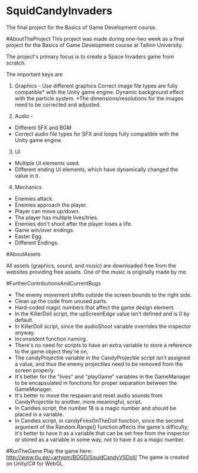 # SquidCandyInvaders
The final project for the Basics of Game Development course.

#AboutTheProject
This project was made during one-two week as a final project for the Basics of Game Development course at Tallinn University.

The project's primary focus is to create a Space Invaders game from scratch.

The important keys are

1. Graphics - 
Use different graphics
Correct image file types are fully compatible* with the Unity game engine.
Dynamic background effect with the particle system.
*The dimensions/resolutions for the images need to be corrected and adjusted.

2. Audio -
- Different SFX and BGM
- Correct audio file types for SFX and loops fully compatible with the Unity game engine.

3. UI 
- Multiple UI elements used.
- Different ending UI elements, which have dynamically changed the value in it. 

4. Mechanics
- Enemies attack.
- Enemies approach the player.
- Player can move up/down.
- The player has multiple lives/tries.
- Enemies don't shoot after the player loses a life.
- Game win/over endings.
- Easter Egg.
- Different Endings.

#AboutAssets

All assets (graphics, sound, and music) are downloaded free from the websites providing free assets. One of the music is originally made by me.

#FurtherContributionsAndCurrentBugs
- The enemy movement shifts outside the screen bounds to the right side.
- Clean up the code from unused parts.
- Hard-coded magic numbers that affect the game design element.
- In the KillerDoll script, the upScreenEdge value isn't defined and is 0 by default.
- In KillerDoll script, since the audioShoot variable overrides the inspector anyway.
- Inconsistent function naming. 
- There's no need for scripts to have an extra variable to store a reference to the game object they're on, 
- The candyProjectile variable in the CandyProjectile script isn't assigned a value, and thus the enemy projectiles need to be removed from the screen properly.
- It's better for the "lives" and "playGame" variables in the GameManager to be encapsulated in functions for proper separation between the GameManager.
- It's better to move the respawn and reset audio sounds from CandyProjectile to another, more meaningful, script. 
- In Candies script, the number 18 is a magic number and should be placed in a variable.
- In Candies script, in candyFiresOnTheDoll function, since the second argument of the Random.Range() function affects the game's difficulty; it's better to have it as a variable that can be set free from the inspector or stored as a variable in some way, not to have it as a magic number.

#RunTheGame
Play the game here: http://www.tlu.ee/~artyom/BOGD/SquidCandyVSDoll/
The game is created on Unity/C# for WebGL.
